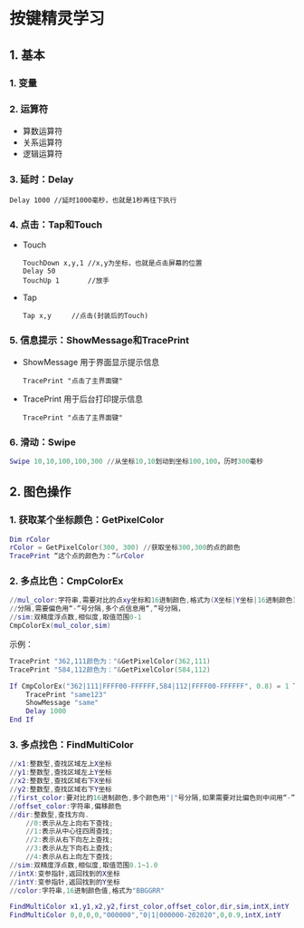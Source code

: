 # 按键精灵学习

## 1.	基本

### 1.	变量

### 2.	运算符

- 算数运算符
- 关系运算符
- 逻辑运算符

### 3.	延时：Delay

```vbscript
Delay 1000 //延时1000毫秒，也就是1秒再往下执行
```

### 4.	点击：Tap和Touch

- Touch

    ```vbscript
    TouchDown x,y,1 //x,y为坐标，也就是点击屏幕的位置
    Delay 50
    TouchUp 1		//放手
    ```

- Tap

    ```vbscript
    Tap x,y		//点击(封装后的Touch)
    ```

### 5.	信息提示：ShowMessage和TracePrint

- ShowMessage 用于界面显示提示信息

    ```vbscript
    TracePrint "点击了主界面键"
    ```

- TracePrint 用于后台打印提示信息

    ```vbscript
    TracePrint "点击了主界面键"
    ```

### 6.	滑动：Swipe

```lua
Swipe 10,10,100,100,300 //从坐标10,10划动到坐标100,100，历时300毫秒
```



## 2.	图色操作

### 1.	获取某个坐标颜色：GetPixelColor

```lua
Dim rColor
rColor = GetPixelColor(300, 300) //获取坐标300,300的点的颜色
TracePrint “这个点的颜色为：”&rColor
```

### 2.	多点比色：CmpColorEx

```lua
//mul_color:字符串,需要对比的点xy坐标和16进制颜色,格式为(X坐标|Y坐标|16进制颜色),多个颜色用“|”号
//分隔,需要偏色用“-”号分隔,多个点信息用“,”号分隔，
//sim:双精度浮点数,相似度,取值范围0-1
CmpColorEx(mul_color,sim)
```

示例：

```lua
TracePrint "362,111颜色为："&GetPixelColor(362,111)
TracePrint "584,112颜色为："&GetPixelColor(584,112)

If CmpColorEx("362|111|FFFF00-FFFFFF,584|112|FFFF00-FFFFFF", 0.8) = 1 Then 
	TracePrint "same123"
	ShowMessage "same"
	Delay 1000
End If
```

### 3.	多点找色：FindMultiColor

```lua
//x1:整数型,查找区域左上X坐标 
//y1:整数型,查找区域左上Y坐标 
//x2:整数型,查找区域右下X坐标 
//y2:整数型,查找区域右下Y坐标
//first_color:要对比的16进制颜色,多个颜色用"|"号分隔,如果需要对比偏色则中间用“-”号分隔,比如"FFFFFF|123456-000000|00FF00-101010"
//offset_color:字符串,偏移颜色
//dir:整数型,查找方向.
	//0:表示从左上向右下查找;
	//1:表示从中心往四周查找;
	//2:表示从右下向左上查找;
	//3:表示从左下向右上查找;
	//4:表示从右上向左下查找;
//sim:双精度浮点数,相似度,取值范围0.1~1.0
//intX:变参指针,返回找到的X坐标
//intY:变参指针,返回找到的Y坐标
//color:字符串,16进制颜色值,格式为"BBGGRR"

FindMultiColor x1,y1,x2,y2,first_color,offset_color,dir,sim,intX,intY 
FindMultiColor 0,0,0,0,"000000","0|1|000000-202020",0,0.9,intX,intY
```


